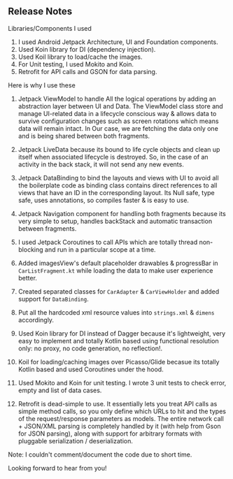 ## Release Notes

Libraries/Components I used

1. I used Android Jetpack Architecture, UI and Foundation components.
2. Used Koin library for DI (dependency injection).
3. Used Koil library to load/cache the images.
4. For Unit testing, I used Mokito and Koin.
5. Retrofit for API calls and GSON for data parsing.

Here is why I use these

1. Jetpack ViewModel to handle All the logical operations by adding an abstraction layer between UI and Data.
   The ViewModel class store and manage UI-related data in a lifecycle conscious way & allows data to survive configuration changes such as screen rotations which means data will remain intact.
   In Our case, we are fetching the data only one and is being shared between both fragments.

2. Jetpack LiveData because its bound to life cycle objects and clean up itself when associated lifecycle is destroyed.
   So, in the case of an activity in the back stack, it will not send any new events.

3. Jetpack DataBinding to bind the layouts and views with UI to avoid all the boilerplate code as binding class contains direct references to all views that have an ID in the corresponding layout. 
   Its Null safe, type safe, uses annotations, so compiles faster & is easy to use.

4. Jetpack Navigation component for handling both fragments because its very simple to setup, handles backStack
   and automatic transaction between fragments.

5. I used Jetpack Coroutines to call APIs which are totally thread non-blocking and run in a particular scope at a time.

6. Added imagesView's default placeholder drawables & progressBar in `CarListFragment.kt` while loading the data to make user experience better.

7. Created separated classes for `CarAdapter` & `CarViewHolder` and added support for `DataBinding`.

8. Put all the hardcoded xml resource values into `strings.xml` & `dimens` accordingly.

9. Used Koin library for DI instead of Dagger because it's lightweight, very easy to implement and totally Kotlin based using functional resolution only: no proxy, no code generation, no reflection!.

10. Koil for loading/caching images over Picasso/Glide becasue its totally Kotlin based and used Coroutines under the hood.

11. Used Mokito and Koin for unit testing. I wrote 3 unit tests to check error, empty and list of data cases.

12. Retrofit is dead-simple to use. It essentially lets you treat API calls as simple method calls, 
    so you only define which URLs to hit and the types of the request/response parameters as models.
    The entire network call + JSON/XML parsing is completely handled by it (with help from Gson for JSON parsing),
    along with support for arbitrary formats with pluggable serialization / deserialization.


Note: I couldn't comment/document the code due to short time. 

Looking forward to hear from you!
